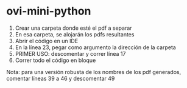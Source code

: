 # ovi-mini-python

1. Crear una carpeta donde esté el pdf a separar
2. En esa carpeta, se alojarán los pdfs resultantes
3. Abrir el código en un IDE
4. En la línea 23, pegar como argumento la dirección de la carpeta
5. PRIMER USO: descomentar y correr línea 17
6. Correr todo el código en bloque

Nota: para una versión robusta de los nombres de los pdf generados, comentar líneas
39 a 46 y descomentar 49

